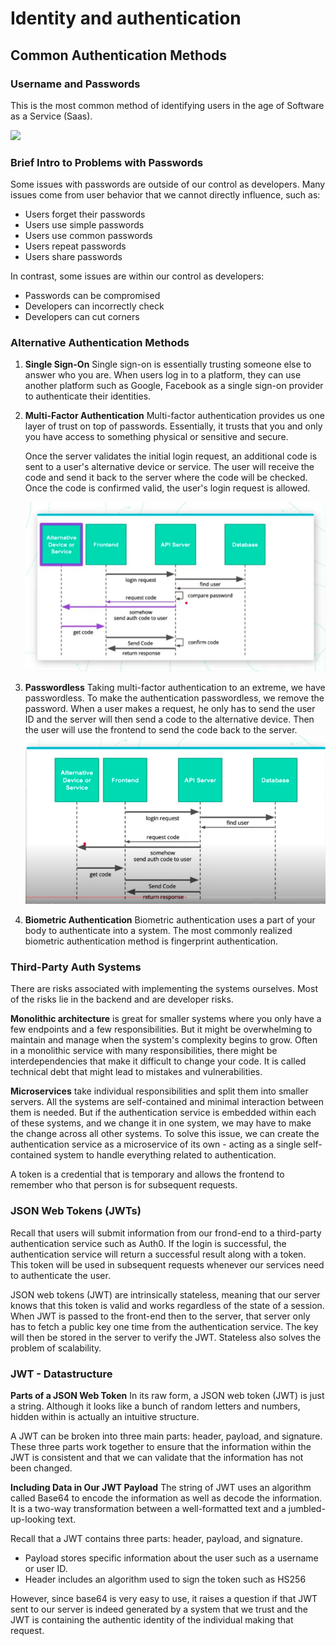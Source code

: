 # Identity and authentication

## Common Authentication Methods

### Username and Passwords

This is the most common method of identifying users in the age of Software as a Service (Saas).

![](https://video.udacity-data.com/topher/2021/July/60fa0550_screen-shot-2021-07-22-at-4.54.30-pm/screen-shot-2021-07-22-at-4.54.30-pm.png)

### Brief Intro to Problems with Passwords

Some issues with passwords are outside of our control as developers. Many issues come from user behavior that we cannot directly influence, such as:

- Users forget their passwords
- Users use simple passwords
- Users use common passwords
- Users repeat passwords
- Users share passwords

In contrast, some issues are within our control as developers:

- Passwords can be compromised
- Developers can incorrectly check
- Developers can cut corners

### Alternative Authentication Methods

1. **Single Sign-On**
   Single sign-on is essentially trusting someone else to answer who you are. When users log in to a platform, they can use another platform such as Google, Facebook as a single sign-on provider to authenticate their identities.

2. **Multi-Factor Authentication**
   Multi-factor authentication provides us one layer of trust on top of passwords. Essentially, it trusts that you and only you have access to something physical or sensitive and secure.

   Once the server validates the initial login request, an additional code is sent to a user's alternative device or service. The user will receive the code and send it back to the server where the code will be checked. Once the code is confirmed valid, the user's login request is allowed.

   ![multifactor authentication image](images/mfa.png)

3. **Passwordless**
   Taking multi-factor authentication to an extreme, we have passwordless. To make the authentication passwordless, we remove the password. When a user makes a request, he only has to send the user ID and the server will then send a code to the alternative device. Then the user will use the frontend to send the code back to the server.
   ![passwordless image](images/passwordless.png)

4. **Biometric Authentication**
   Biometric authentication uses a part of your body to authenticate into a system. The most commonly realized biometric authentication method is fingerprint authentication.

### Third-Party Auth Systems

There are risks associated with implementing the systems ourselves. Most of the risks lie in the backend and are developer risks.

**Monolithic architecture** is great for smaller systems where you only have a few endpoints and a few responsibilities. But it might be overwhelming to maintain and manage when the system's complexity begins to grow. Often in a monolithic service with many responsibilities, there might be interdependencies that make it difficult to change your code. It is called technical debt that might lead to mistakes and vulnerabilities.

**Microservices** take individual responsibilities and split them into smaller servers. All the systems are self-contained and minimal interaction between them is needed. But if the authentication service is embedded within each of these systems, and we change it in one system, we may have to make the change across all other systems. To solve this issue, we can create the authentication service as a microservice of its own - acting as a single self-contained system to handle everything related to authentication.

A token is a credential that is temporary and allows the frontend to remember who that person is for subsequent requests.

### JSON Web Tokens (JWTs)

Recall that users will submit information from our frond-end to a third-party authentication service such as Auth0. If the login is successful, the authentication service will return a successful result along with a token. This token will be used in subsequent requests whenever our services need to authenticate the user.

JSON web tokens (JWT) are intrinsically stateless, meaning that our server knows that this token is valid and works regardless of the state of a session. When JWT is passed to the front-end then to the server, that server only has to fetch a public key one time from the authentication service. The key will then be stored in the server to verify the JWT. Stateless also solves the problem of scalability.

### JWT - Datastructure

**Parts of a JSON Web Token**
In its raw form, a JSON web token (JWT) is just a string. Although it looks like a bunch of random letters and numbers, hidden within is actually an intuitive structure.

A JWT can be broken into three main parts: header, payload, and signature. These three parts work together to ensure that the information within the JWT is consistent and that we can validate that the information has not been changed.

**Including Data in Our JWT Payload**
The string of JWT uses an algorithm called Base64 to encode the information as well as decode the information. It is a two-way transformation between a well-formatted text and a jumbled-up-looking text.

Recall that a JWT contains three parts: header, payload, and signature.

- Payload stores specific information about the user such as a username or user ID.
- Header includes an algorithm used to sign the token such as HS256

However, since base64 is very easy to use, it raises a question if that JWT sent to our server is indeed generated by a system that we trust and the JWT is containing the authentic identity of the individual making that request.
